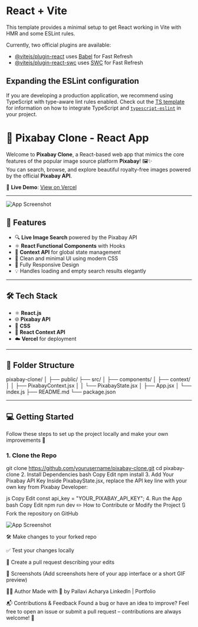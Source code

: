 # React + Vite

This template provides a minimal setup to get React working in Vite with HMR and some ESLint rules.

Currently, two official plugins are available:

- [@vitejs/plugin-react](https://github.com/vitejs/vite-plugin-react/blob/main/packages/plugin-react) uses [Babel](https://babeljs.io/) for Fast Refresh
- [@vitejs/plugin-react-swc](https://github.com/vitejs/vite-plugin-react/blob/main/packages/plugin-react-swc) uses [SWC](https://swc.rs/) for Fast Refresh

## Expanding the ESLint configuration

If you are developing a production application, we recommend using TypeScript with type-aware lint rules enabled. Check out the [TS template](https://github.com/vitejs/vite/tree/main/packages/create-vite/template-react-ts) for information on how to integrate TypeScript and [`typescript-eslint`](https://typescript-eslint.io) in your project.

# 📸 Pixabay Clone - React App

Welcome to **Pixabay Clone**, a React-based web app that mimics the core features of the popular image source platform **Pixabay**! 🖼️✨  
You can search, browse, and explore beautiful royalty-free images powered by the official **Pixabay API**.

🔗 **Live Demo**: [View on Vercel](https://pixabay-clone-react-blue.vercel.app/)

---
![App Screenshot](.[/assets/error1.png)


## 🚀 Features

- 🔍 **Live Image Search** powered by the Pixabay API
- ⚛️ **React Functional Components** with Hooks
- 🧠 **Context API** for global state management
- 🎯 Clean and minimal UI using modern CSS
- 📱 Fully Responsive Design
- 💡 Handles loading and empty search results elegantly

---

## 🛠️ Tech Stack

- ⚛️ **React.js**
- 🌐 **Pixabay API**
- 🎨 **CSS**
- 🔄 **React Context API**
- ☁️ **Vercel** for deployment

---

## 📁 Folder Structure

pixabay-clone/ │ ├── public/ ├── src/ │ ├── components/ │ ├── context/ │ │ ├── PixabayContext.jsx │ │ └── PixabayState.jsx │ ├── App.jsx │ └── index.js ├── README.md └── package.json


---

## 💻 Getting Started

Follow these steps to set up the project locally and make your own improvements 🔧

### 1. **Clone the Repo**

git clone https://github.com/yourusername/pixabay-clone.git
cd pixabay-clone
2. Install Dependencies
bash
Copy
Edit
npm install
3. Add Your Pixabay API Key
Inside PixabayState.jsx, replace the API key line with your own key from Pixabay Developer:

js
Copy
Edit
const api_key = "YOUR_PIXABAY_API_KEY";
4. Run the App
bash
Copy
Edit
npm run dev
✏️ How to Contribute or Modify the Project
🔃 Fork the repository on GitHub

![App Screenshot]([./assets/error2.png)

🛠️ Make changes to your forked repo

✅ Test your changes locally

📩 Create a pull request describing your edits

📸 Screenshots
(Add screenshots here of your app interface or a short GIF preview)

👩‍💻 Author
Made with 💙 by Pallavi Acharya
LinkedIn | Portfolio

📬 Contributions & Feedback
Found a bug or have an idea to improve?
Feel free to open an issue or submit a pull request – contributions are always welcome! 🫶


